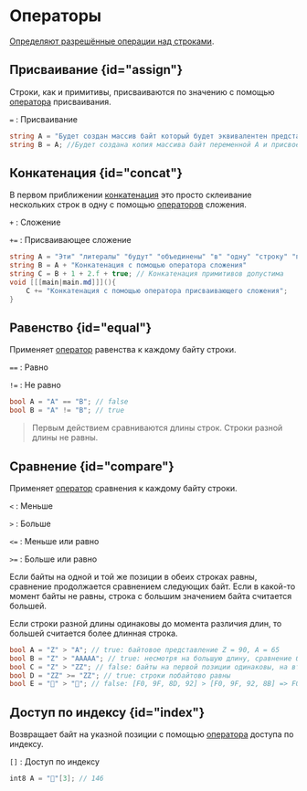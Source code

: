 # Операторы

<a href="https://www.angelcode.com/angelscript/sdk/docs/manual/doc_script_stdlib_string.html#doc_datatypes_strings_addon_ops"/>

Определяют разрешённые операции над [строками](string.md).

## Присваивание {id="assign"}

Строки, как и примитивы, присваиваются по значению с помощью [оператора](operator.md)
присваивания.


`=`
: Присваивание

```C#
string A = "Будет создан массив байт который будет эквивалентен представлению этого текста";
string B = A; //Будет создана копия массива байт переменной A и присвоен переменной B
```

## Конкатенация {id="concat"}

В первом приближении [конкатенация](https://w.wiki/9eWw) это просто склеивание нескольких строк в одну с
помощью [операторов](operator.md) сложения.


`+`
: Сложение

`+=`
: Присваивающее сложение

```C#
string A = "Эти" "литералы" "будут" "объединены" "в" "одну" "строку" "при" "компиляции";
string B = A + "Конкатенация с помощью оператора сложения"
string C = B + 1 + 2.f + true; // Конкатенация примитивов допустима
void [[[main|main.md]]](){
    С += "Конкатенация с помощью оператора присваивающего сложения";
}
```

## Равенство {id="equal"}

Применяет [оператор](operator.md) равенства к каждому байту строки.


`==`
: Равно


`!=`
: Не равно

```C#
bool A = "A" == "B"; // false
bool B = "A" != "B"; // true
```

> Первым действием сравниваются длины строк. Строки разной длины не равны.

## Сравнение {id="compare"}

Применяет [оператор](operator.md) сравнения к каждому байту строки.


`<`
: Меньше

`>`
: Больше

`<=`
: Меньше или равно

`>=`
: Больше или равно

Если байты на одной и той же позиции в обеих строках равны, сравнение продолжается сравнением следующих байт. Если в
какой-то момент байты не равны, строка с большим значением байта считается большей.

Если строки разной длины одинаковы до момента различия длин, то большей считается более длинная строка.

```C#
bool A = "Z" > "A"; // true: байтовое представление Z = 90, A = 65
bool B = "Z" > "AAAAA"; // true: несмотря на большую длину, сравнение будет окончено на первом же байте Z > A
bool C = "Z" > "ZZ"; // false: байты на первой позиции одинаковы, на второй же позиции у первой строки нет байт
bool D = "ZZ" >= "ZZ"; // true: строки побайтово равны
bool E = "🍒" > "💋"; // false: [F0, 9F, 8D, 92] > [F0, 9F, 92, 8B] => F0==F0; 9F==9F; 8D < 92  
```

## Доступ по индексу {id="index"}

Возвращает байт на указной позиции с помощью [оператора](operator.md) доступа по индексу.


`[]`
: Доступ по индексу

```C#
int8 A = "🍒"[3]; // 146
```